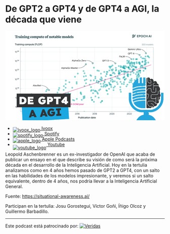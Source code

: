 # De GPT2 a GPT4 y de GPT4 a AGI, la década que viene

![](res/2024-06-28-13-42-44.png)

- [<img src="https://i0.wp.com/parqueeste.org/wp-content/uploads/2020/07/ivoox-icon.png?fit=256%2C256&ssl=1" alt="ivoox_logo" width="32" style="position: relative; top: 5px;"> Ivoox](https://go.ivoox.com/rf/130968173)
- [<img src="https://cdn.iconscout.com/icon/free/png-256/spotify-36-721973.png" alt="spotify_logo" width="32" style="position: relative; top: 5px;"> Spotify](https://open.spotify.com/episode/4XmnPRQxd5YVCmrYhMxyIw?si=Snu1iFoyRc-GzKtWTBFfFw)
- [<img src="https://cdn.iconscout.com/icon/free/png-256/apple-853-675472.png" alt="apple_logo" width="32" style="position: relative; top: 5px;"> Apple Podcasts](https://podcasts.apple.com/us/podcast/de-gpt2-a-gpt4-y-de-gpt4-a-agi-la-d%C3%A9cada-que-viene/id1669083682?i=1000660544436)
- [<img src="https://cdn.icon-icons.com/icons2/195/PNG/256/YouTube_23392.png" alt="youtube_logo" width="32" style="position: relative; top: 10px;"> Youtube](https://youtu.be/MpKoSaLEb00)

Leopold Aschenbrenner es un ex-investigador de OpenAI que acaba de publicar un ensayo
en el que describe su visión de como será la próxima década en el desarrollo de la Inteligencia Artificial.
Hoy en la tertulia analizamos como en 4 años hemos pasado de GPT2 a GPT4, con un salto en las habilidades de los modelos impresionante, y veremos si un salto equivalente, dentro de 4 años, nos podría llevar a la Inteligencia Artificial General.

Fuente: https://situational-awareness.ai/

Participan en la tertulia: Josu Gorostegui, Víctor Goñi, Íñigo Olcoz y Guillermo Barbadillo.


---

Este podcast está patrocinado por:  [<img src="https://veridas.com/wp-content/uploads/2021/08/VERIDAS-logo-azul-coral-rgb-592x131-1.png.webp" alt="Veridas" width="64" style="position: relative; top: 0px;">](https://veridas.com/)
